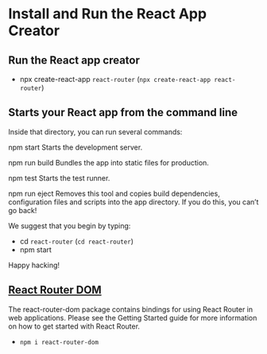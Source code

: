 # Install and Run the React App Creator

## Run the React app creator
 - npx create-react-app `react-router` (`npx create-react-app react-router`)

## Starts your React app from the command line

Inside that directory, you can run several commands:

  npm start
    Starts the development server.

  npm run build
    Bundles the app into static files for production.

  npm test
    Starts the test runner.

  npm run eject
    Removes this tool and copies build dependencies, configuration files
    and scripts into the app directory. If you do this, you can’t go back!

We suggest that you begin by typing:

 - cd `react-router` (`cd react-router`)
 - npm start

Happy hacking!

## [React Router DOM](https://reactrouter.com/en/main)

The react-router-dom package contains bindings for using React Router in web applications. Please see the Getting Started guide for more information on how to get started with React Router.

 - `npm i react-router-dom`